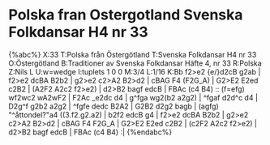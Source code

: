 # Polska fran Ostergotland Svenska Folkdansar H4 nr 33

{%abc%}
X:33
T:Polska från Östergötland
T:Svenska Folkdansar H4 nr 33
O:Östergötland
B:Traditioner av Svenska Folkdansar Häfte 4, nr 33
R:Polska
Z:Nils L
U:w=wedge
I:tuplets 1 0 0
M:3/4
L:1/16
K:Bb
f2>e2 {e/}d2cB g2ab | f2>e2 dcBA B2b2 | g2>e2 c2>A2 B2>d2 | cBAG F4 (F2G_A) |
G2>E2 E2ed c2B2 | (A2F2 A2c2 f2>e2) | d2>B2 bagf edcB | FBAc (c4 B4) ::
(f=efg) wf2wc2 wA2wF2 | F2Ac _e2dc d4 | g^fga wg2(b2 a2g2) | ^fgaf d2d^c d4 |
D2g^f g2b2 a2g2 | ^fgfe dedc B2A2 | G2B2 d2g2 bagb | (agfg) "^åttondel?"a4 ((3.f2.g2.a2) |
b2f2 edcB g4 | f2>e2 dcBA B2b2 | g2>e2 c2>A2 B2>d2 | cBAG F4 F2G_A |
G2>E2 E2ed c2B2 | (c2F2 A2c2 f2>e2) | d2>B2 bagf edcB | FBAc (c4 B4) :|
{%endabc%}
